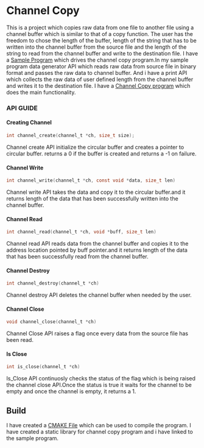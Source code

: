 # Channel Copy
This is a project which copies raw data from one file to another file using a channel buffer which is similar to that of a copy function. The user has the freedom to chose the length of the buffer, length of the string that has to be written into the channel buffer from the source file and the length of the string to read from the channel buffer and write to the destination file.
I have a [Sample Program](https://github.com/Vysakhpj/channel_copy/blob/master/sample.c) which drives the channel copy program.In my sample program data generator API which reads raw data from source file in binary format and passes the raw data to channel buffer. And i have a print API which collects the raw data of user defined length from the channel buffer and writes it to the destination file.
I have a [Channel Copy program](https://github.com/Vysakhpj/channel_copy/blob/master/channel.c) which does the main functionality. 

### API GUIDE

#### Creating Channel

```c
int channel_create(channel_t *ch, size_t size);
```
Channel create API initialize the circular buffer and creates a pointer to circular buffer. returns a 0 if the buffer is created and returns a -1 on failure.

#### Channel Write

````c
int channel_write(channel_t *ch, const void *data, size_t len)
````
Channel write API takes the data and copy it to the circular buffer.and it returns length of the data that has been successfully written into the channel buffer.

#### Channel Read

```c
int channel_read(channel_t *ch, void *buff, size_t len)
````
Channel read API reads data from the channel buffer and copies it to the address location pointed by buff pointer.and it returns length of the data that has been successfully read from the channel buffer. 

#### Channel Destroy
````c
int channel_destroy(channel_t *ch)
````
Channel destroy API deletes the channel buffer when needed by the user.

#### Channel Close

````c
void channel_close(channel_t *ch)
````
Channel Close API raises a flag once every data from the source file has been read.

#### Is Close

````c
int is_close(channel_t *ch)
````
Is_Close API continuosly checks the status of the flag which is being raised the channel close API.Once the status is true it waits for the channel to be empty and once the channel is empty, it returns a 1.


## Build
I have created a [CMAKE File](https://github.com/Vysakhpj/channel_copy/blob/master/CMakeLists.txt) which can be used to compile the program. I have created a static library for channel copy program and i have linked to the sample program.
